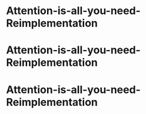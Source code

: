 # Attention-is-all-you-need-Reimplementation
# Attention-is-all-you-need-Reimplementation
# Attention-is-all-you-need-Reimplementation
